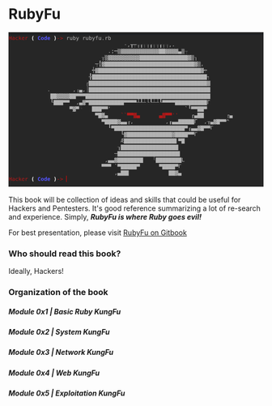 # RubyFu

![Wireshark](images/other/rubyfu.png)



This book will be collection of ideas and skills that could be useful for Hackers and Pentesters. It's good reference summarizing a lot of re-search and experience. Simply, ***RubyFu is where Ruby goes evil!***



For best presentation, please visit [RubyFu on Gitbook](http://RubyFu.net)

### Who should read this book?
Ideally, Hackers!

### Organization of the book
##### Module 0x1 | Basic Ruby KungFu
##### Module 0x2 | System KungFu
##### Module 0x3 | Network KungFu
##### Module 0x4 | Web KungFu
##### Module 0x5 | Exploitation KungFu



